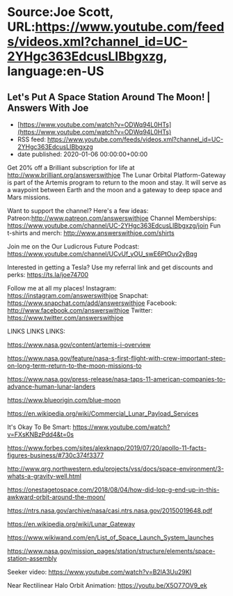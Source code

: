 # Source:Joe Scott, URL:https://www.youtube.com/feeds/videos.xml?channel_id=UC-2YHgc363EdcusLIBbgxzg, language:en-US

## Let's Put A Space Station Around The Moon! | Answers With Joe
 - [https://www.youtube.com/watch?v=ODWq94L0HTs](https://www.youtube.com/watch?v=ODWq94L0HTs)
 - RSS feed: https://www.youtube.com/feeds/videos.xml?channel_id=UC-2YHgc363EdcusLIBbgxzg
 - date published: 2020-01-06 00:00:00+00:00

Get 20% off a Brilliant subscription for life at http://www.brilliant.org/answerswithjoe
The Lunar Orbital Platform-Gateway is part of the Artemis program to return to the moon and stay. It will serve as a waypoint between Earth and the moon and a gateway to deep space and Mars missions.

Want to support the channel? Here's a few ideas:
Patreon:http://www.patreon.com/answerswithjoe
Channel Memberships: https://www.youtube.com/channel/UC-2YHgc363EdcusLIBbgxzg/join
Fun t-shirts and merch: http://www.answerswithjoe.com/shirts

Join me on the Our Ludicrous Future Podcast:
https://www.youtube.com/channel/UCvUf_yOU_swE6PtOuv2yBqg

Interested in getting a Tesla? Use my referral link and get discounts and perks:
https://ts.la/joe74700

Follow me at all my places!
Instagram: https://instagram.com/answerswithjoe
Snapchat: https://www.snapchat.com/add/answerswithjoe
Facebook: http://www.facebook.com/answerswithjoe
Twitter: https://www.twitter.com/answerswithjoe

LINKS LINKS LINKS:

https://www.nasa.gov/content/artemis-i-overview

https://www.nasa.gov/feature/nasa-s-first-flight-with-crew-important-step-on-long-term-return-to-the-moon-missions-to

https://www.nasa.gov/press-release/nasa-taps-11-american-companies-to-advance-human-lunar-landers

https://www.blueorigin.com/blue-moon

https://en.wikipedia.org/wiki/Commercial_Lunar_Payload_Services

It's Okay To Be Smart:
https://www.youtube.com/watch?v=FXsKNBzPdd4&t=0s

https://www.forbes.com/sites/alexknapp/2019/07/20/apollo-11-facts-figures-business/#730c374f3377

http://www.qrg.northwestern.edu/projects/vss/docs/space-environment/3-whats-a-gravity-well.html 

https://onestagetospace.com/2018/08/04/how-did-lop-g-end-up-in-this-awkward-orbit-around-the-moon/

https://ntrs.nasa.gov/archive/nasa/casi.ntrs.nasa.gov/20150019648.pdf

https://en.wikipedia.org/wiki/Lunar_Gateway

https://www.wikiwand.com/en/List_of_Space_Launch_System_launches

https://www.nasa.gov/mission_pages/station/structure/elements/space-station-assembly

Seeker video:
https://www.youtube.com/watch?v=B2lA3Uu29KI

Near Rectilinear Halo Orbit Animation:
https://youtu.be/X5O77OV9_ek

